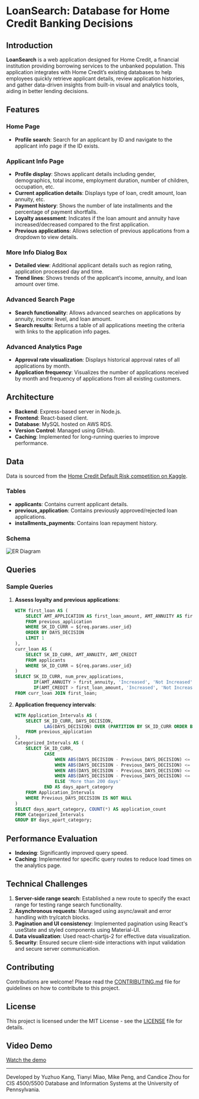 # LoanSearch: Database for Home Credit Banking Decisions

## Introduction

**LoanSearch** is a web application designed for Home Credit, a financial institution providing borrowing services to the unbanked population. This application integrates with Home Credit’s existing databases to help employees quickly retrieve applicant details, review application histories, and gather data-driven insights from built-in visual and analytics tools, aiding in better lending decisions.

## Features

### Home Page
- **Profile search**: Search for an applicant by ID and navigate to the applicant info page if the ID exists.

### Applicant Info Page
- **Profile display**: Shows applicant details including gender, demographics, total income, employment duration, number of children, occupation, etc.
- **Current application details**: Displays type of loan, credit amount, loan annuity, etc.
- **Payment history**: Shows the number of late installments and the percentage of payment shortfalls.
- **Loyalty assessment**: Indicates if the loan amount and annuity have increased/decreased compared to the first application.
- **Previous applications**: Allows selection of previous applications from a dropdown to view details.

### More Info Dialog Box
- **Detailed view**: Additional applicant details such as region rating, application processed day and time.
- **Trend lines**: Shows trends of the applicant’s income, annuity, and loan amount over time.

### Advanced Search Page
- **Search functionality**: Allows advanced searches on applications by annuity, income level, and loan amount.
- **Search results**: Returns a table of all applications meeting the criteria with links to the application info pages.

### Advanced Analytics Page
- **Approval rate visualization**: Displays historical approval rates of all applications by month.
- **Application frequency**: Visualizes the number of applications received by month and frequency of applications from all existing customers.

## Architecture

- **Backend**: Express-based server in Node.js.
- **Frontend**: React-based client.
- **Database**: MySQL hosted on AWS RDS.
- **Version Control**: Managed using GitHub.
- **Caching**: Implemented for long-running queries to improve performance.

## Data

Data is sourced from the [Home Credit Default Risk competition on Kaggle](https://www.kaggle.com/competitions/home-credit-default-risk/data).

### Tables

- **applicants**: Contains current applicant details.
- **previous_application**: Contains previously approved/rejected loan applications.
- **installments_payments**: Contains loan repayment history.

### Schema

![ER Diagram](docs/ER_Diagram.png)

## Queries

### Sample Queries

1. **Assess loyalty and previous applications**:
    ```sql
    WITH first_loan AS (
        SELECT AMT_APPLICATION AS first_loan_amount, AMT_ANNUITY AS first_annuity, COUNT(*) AS num_prev_applications
        FROM previous_application
        WHERE SK_ID_CURR = ${req.params.user_id}
        ORDER BY DAYS_DECISION
        LIMIT 1
    ),
    curr_loan AS (
        SELECT SK_ID_CURR, AMT_ANNUITY, AMT_CREDIT
        FROM applicants
        WHERE SK_ID_CURR = ${req.params.user_id}
    )
    SELECT SK_ID_CURR, num_prev_applications,
           IF(AMT_ANNUITY > first_annuity, 'Increased', 'Not Increased') AS Annuity_Change,
           IF(AMT_CREDIT > first_loan_amount, 'Increased', 'Not Increased') AS Credit_Amount_Change
    FROM curr_loan JOIN first_loan;
    ```

2. **Application frequency intervals**:
    ```sql
    WITH Application_Intervals AS (
        SELECT SK_ID_CURR, DAYS_DECISION,
               LAG(DAYS_DECISION) OVER (PARTITION BY SK_ID_CURR ORDER BY DAYS_DECISION ASC) AS Previous_days_decision
        FROM previous_application
    ),
    Categorized_Intervals AS (
        SELECT SK_ID_CURR,
               CASE
                   WHEN ABS(DAYS_DECISION - Previous_DAYS_DECISION) <= 50 THEN 'Up to 50 days'
                   WHEN ABS(DAYS_DECISION - Previous_DAYS_DECISION) <= 100 THEN '51 to 100 days'
                   WHEN ABS(DAYS_DECISION - Previous_DAYS_DECISION) <= 150 THEN '101 to 150 days'
                   WHEN ABS(DAYS_DECISION - Previous_DAYS_DECISION) <= 200 THEN '151 to 200 days'
                   ELSE 'More than 200 days'
               END AS days_apart_category
        FROM Application_Intervals
        WHERE Previous_DAYS_DECISION IS NOT NULL
    )
    SELECT days_apart_category, COUNT(*) AS application_count
    FROM Categorized_Intervals
    GROUP BY days_apart_category;
    ```

## Performance Evaluation

- **Indexing**: Significantly improved query speed.
- **Caching**: Implemented for specific query routes to reduce load times on the analytics page.

## Technical Challenges

1. **Server-side range search**: Established a new route to specify the exact range for testing range search functionality.
2. **Asynchronous requests**: Managed using async/await and error handling with try/catch blocks.
3. **Pagination and UI consistency**: Implemented pagination using React's useState and styled components using Material-UI.
4. **Data visualization**: Used react-chartjs-2 for effective data visualization.
5. **Security**: Ensured secure client-side interactions with input validation and secure server communication.

## Contributing

Contributions are welcome! Please read the [CONTRIBUTING.md](CONTRIBUTING.md) file for guidelines on how to contribute to this project.

## License

This project is licensed under the MIT License - see the [LICENSE](LICENSE) file for details.

## Video Demo

[Watch the demo](https://drive.google.com/file/d/1Ew-if5U0lhndOvnTEsR3IDPwA3y5L21U/view?usp=sharing)

---

Developed by Yuzhuo Kang, Tianyi Miao, Mike Peng, and Candice Zhou for CIS 4500/5500 Database and Information Systems at the University of Pennsylvania.
